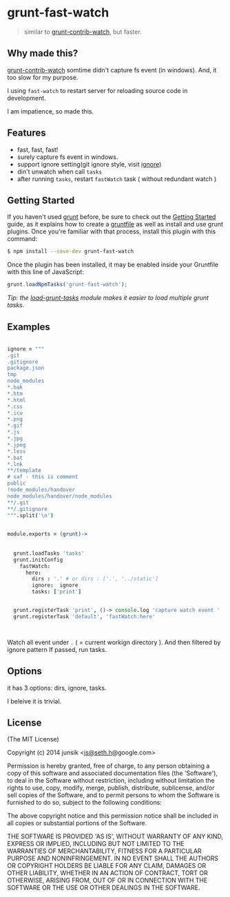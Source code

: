 # grunt-fast-watch

> similar to [grunt-contrib-watch](https://github.com/gruntjs/grunt-contrib-watch), but faster. 

## Why made this?

[grunt-contrib-watch](https://github.com/gruntjs/grunt-contrib-watch) somtime didn't capture fs event (in windows). And, it too slow for my purpose.

I using `fast-watch` to restart server for reloading source code in development.

I am impatience, so made this.



## Features

* fast, fast, fast!
* surely capture fs event in windows.
* support ignore setting(git ignore style, visit [ignore](https://www.npmjs.org/package/ignore)) 
* din't unwatch when call `tasks`
* after running `tasks`, restart `fastWatch` task ( without redundant watch ) 

## Getting Started

If you haven't used [grunt][] before, be sure to check out the [Getting Started][] guide, as it explains how to create a [gruntfile][Getting Started] as well as install and use grunt plugins. Once you're familiar with that process, install this plugin with this command:

```bash
$ npm install --save-dev grunt-fast-watch
```

Once the plugin has been installed, it may be enabled inside your Gruntfile with this line of JavaScript:

```js
grunt.loadNpmTasks('grunt-fast-watch');
```

*Tip: the [load-grunt-tasks](https://github.com/sindresorhus/load-grunt-tasks) module makes it easier to load multiple grunt tasks.*

[grunt]: http://gruntjs.com
[Getting Started]: https://github.com/gruntjs/grunt/wiki/Getting-started


## Examples
 

```coffee
 
ignore = """
.git
.gitignore
package.json  
tmp
node_modules
*.bak
*.htm
*.html
*.css
*.ico 
*.png
*.gif
*.js
*.jpg 
*.jpeg
*.less
*.bat
*.lnk 
**/template
# saf - this is comment
public  
!node_modules/handover
node_modules/handover/node_modules
**/.git
**/.gitignore
""".split('\n')
 

module.exports = (grunt)->  
 
    
  grunt.loadTasks 'tasks' 
  grunt.initConfig    
    fastWatch:   
      here:  
        dirs : '.' # or dirs : ['.', '../static']
        ignore:  ignore
        tasks: ['print']


  grunt.registerTask 'print', ()-> console.log 'capture watch event '
  grunt.registerTask 'default', 'fastWatch:here'

  
```

Watch all event  under `.` ( = current workign directory ).
And then filtered by ignore pattern
If passed, run tasks.


 

## Options
	 
it has 3 options: dirs, ignore, tasks.

I beleive it is trivial.
 
## License

(The MIT License)

Copyright (c) 2014 junsik &lt;js@seth.h@google.com&gt;

Permission is hereby granted, free of charge, to any person obtaining
a copy of this software and associated documentation files (the
'Software'), to deal in the Software without restriction, including
without limitation the rights to use, copy, modify, merge, publish,
distribute, sublicense, and/or sell copies of the Software, and to
permit persons to whom the Software is furnished to do so, subject to
the following conditions:

The above copyright notice and this permission notice shall be
included in all copies or substantial portions of the Software.

THE SOFTWARE IS PROVIDED 'AS IS', WITHOUT WARRANTY OF ANY KIND,
EXPRESS OR IMPLIED, INCLUDING BUT NOT LIMITED TO THE WARRANTIES OF
MERCHANTABILITY, FITNESS FOR A PARTICULAR PURPOSE AND NONINFRINGEMENT.
IN NO EVENT SHALL THE AUTHORS OR COPYRIGHT HOLDERS BE LIABLE FOR ANY
CLAIM, DAMAGES OR OTHER LIABILITY, WHETHER IN AN ACTION OF CONTRACT,
TORT OR OTHERWISE, ARISING FROM, OUT OF OR IN CONNECTION WITH THE
SOFTWARE OR THE USE OR OTHER DEALINGS IN THE SOFTWARE.


[sh]: https://github.com/sindresorhus/grunt-shell 
[sp]: https://github.com/cri5ti/grunt-shell-spawn
